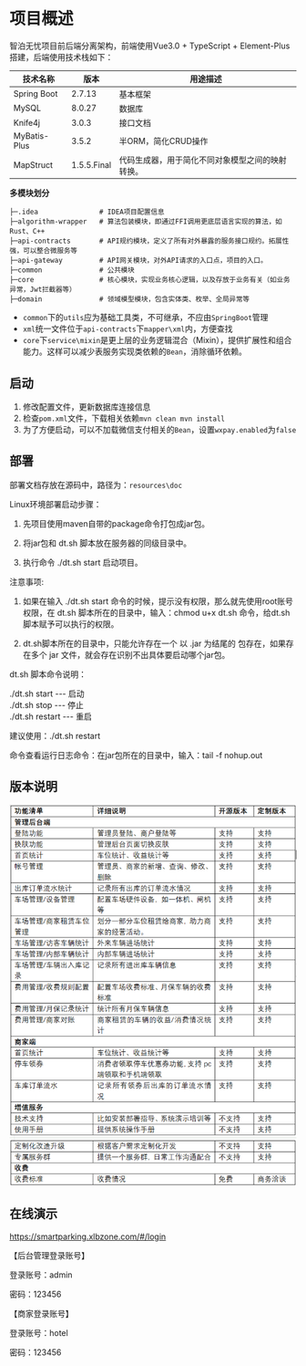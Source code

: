 
# 项目概述

智泊无忧项目前后端分离架构，前端使用Vue3.0 + TypeScript + Element-Plus搭建，后端使用技术栈如下：

| 技术名称       | 版本          | 用途描述                               |
|--------------|-------------|------------------------------------|
| Spring Boot  | 2.7.13      | 基本框架                               |
| MySQL        | 8.0.27      | 数据库                                |
| Knife4j      | 3.0.3       | 接口文档                               |
| MyBatis-Plus | 3.5.2       | 半ORM，简化CRUD操作                      |
| MapStruct    | 1.5.5.Final | 代码生成器，用于简化不同对象模型之间的映射转换。 |


**多模块划分**

```shell
├─.idea               # IDEA项目配置信息
├─algorithm-wrapper   # 算法包装模块，即通过FFI调用更底层语言实现的算法，如Rust、C++
├─api-contracts       # API规约模块，定义了所有对外暴露的服务接口规约。拓展性强，可以整合微服务等
├─api-gateway         # API网关模块，对外API请求的入口点，项目的入口。
├─common              # 公共模块
├─core                # 核心模块，实现业务核心逻辑，以及存放于业务有关（如业务异常，Jwt拦截器等）
├─domain              # 领域模型模块，包含实体类、枚举、全局异常等
```

- `common`下的`utils`应为基础工具类，不可继承，不应由`SpringBoot`管理
- `xml`统一文件位于`api-contracts`下`mapper\xml`内，方便查找
- `core`下`service\mixin`是更上层的业务逻辑混合（Mixin），提供扩展性和组合能力。这样可以减少表服务实现类依赖的`Bean`，消除循环依赖。

## 启动

1. 修改配置文件，更新数据库连接信息
2. 检查`pom.xml`文件，下载相关依赖`mvn clean mvn install`
3. 为了方便启动，可以不加载微信支付相关的`Bean`，设置`wxpay.enabled`为`false`

## 部署

部署文档存放在源码中，路径为：`resources\doc`

Linux环境部署启动步骤：

1. 先项目使用maven自带的package命令打包成jar包。

2. 将jar包和 dt.sh 脚本放在服务器的同级目录中。

3. 执行命令 ./dt.sh start 启动项目。

注意事项:  

1. 如果在输入 ./dt.sh start 命令的时候，提示没有权限，那么就先使用root账号权限，在 dt.sh 脚本所在的目录中，输入：chmod u+x dt.sh 命令，给dt.sh脚本赋予可以执行的权限。   

2. dt.sh脚本所在的目录中，只能允许存在一个 以 .jar 为结尾的 包存在，如果存在多个 jar 文件，就会存在识别不出具体要启动哪个jar包。

dt.sh 脚本命令说明：
      
./dt.sh start     ---  启动    
./dt.sh stop      ---  停止     
./dt.sh restart   ---  重启

建议使用：./dt.sh restart 

命令查看运行日志命令：在jar包所在的目录中，输入：tail -f nohup.out

## 版本说明

![输入图片说明](%E5%8A%9F%E8%83%BD%E6%B8%85%E5%8D%95.png)

## 在线演示

https://smartparking.xlbzone.com/#/login

【后台管理登录账号】

登录账号：admin

密码：123456

【商家登录账号】

登录账号：hotel

密码：123456


